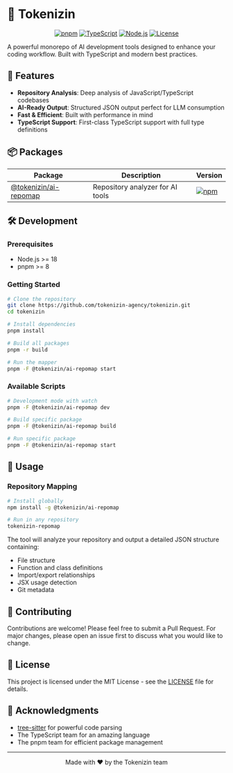 # 🤖 Tokenizin

<div align="center">

[![pnpm](https://img.shields.io/badge/maintained%20with-pnpm-cc00ff.svg?style=for-the-badge&logo=pnpm)](https://pnpm.io/)
[![TypeScript](https://img.shields.io/badge/TypeScript-007ACC?style=for-the-badge&logo=typescript&logoColor=white)](https://www.typescriptlang.org/)
[![Node.js](https://img.shields.io/badge/Node.js-339933?style=for-the-badge&logo=nodedotjs&logoColor=white)](https://nodejs.org/)
[![License](https://img.shields.io/badge/license-MIT-blue.svg?style=for-the-badge)](LICENSE)

</div>

A powerful monorepo of AI development tools designed to enhance your coding workflow. Built with TypeScript and modern best practices.

## 🚀 Features

- **Repository Analysis**: Deep analysis of JavaScript/TypeScript codebases
- **AI-Ready Output**: Structured JSON output perfect for LLM consumption
- **Fast & Efficient**: Built with performance in mind
- **TypeScript Support**: First-class TypeScript support with full type definitions

## 📦 Packages

| Package | Description | Version |
|---------|-------------|---------|
| [@tokenizin/ai-repomap](./packages/aicore/) | Repository analyzer for AI tools | [![npm](https://img.shields.io/npm/v/@tokenizin/ai-repomap.svg?style=flat-square)](https://www.npmjs.com/package/@tokenizin/ai-repomap) |

## 🛠️ Development

### Prerequisites

- Node.js >= 18
- pnpm >= 8

### Getting Started

```bash
# Clone the repository
git clone https://github.com/tokenizin-agency/tokenizin.git
cd tokenizin

# Install dependencies
pnpm install

# Build all packages
pnpm -r build

# Run the mapper
pnpm -F @tokenizin/ai-repomap start
```

### Available Scripts

```bash
# Development mode with watch
pnpm -F @tokenizin/ai-repomap dev

# Build specific package
pnpm -F @tokenizin/ai-repomap build

# Run specific package
pnpm -F @tokenizin/ai-repomap start
```

## 📖 Usage

### Repository Mapping

```bash
# Install globally
npm install -g @tokenizin/ai-repomap

# Run in any repository
tokenizin-repomap
```

The tool will analyze your repository and output a detailed JSON structure containing:
- File structure
- Function and class definitions
- Import/export relationships
- JSX usage detection
- Git metadata

## 🤝 Contributing

Contributions are welcome! Please feel free to submit a Pull Request. For major changes, please open an issue first to discuss what you would like to change.

## 📄 License

This project is licensed under the MIT License - see the [LICENSE](LICENSE) file for details.

## 🙏 Acknowledgments

- [tree-sitter](https://tree-sitter.github.io/tree-sitter/) for powerful code parsing
- The TypeScript team for an amazing language
- The pnpm team for efficient package management

---

<div align="center">
Made with ❤️ by the Tokenizin team
</div>
